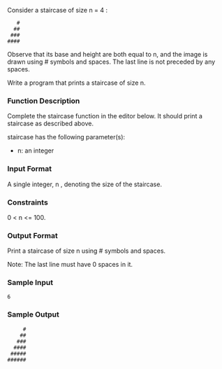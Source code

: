 Consider a staircase of size n = 4 :
```
   #
  ##
 ###
####
```

Observe that its base and height are both equal to n, and the image is drawn using # symbols and spaces. The last line is not preceded by any spaces.

Write a program that prints a staircase of size n.

### Function Description

Complete the staircase function in the editor below. It should print a staircase as described above.

staircase has the following parameter(s):

* n: an integer

### Input Format

A single integer, n , denoting the size of the staircase.

### Constraints

 0 < n <= 100.

### Output Format

Print a staircase of size n using # symbols and spaces.

Note: The last line must have 0 spaces in it.

### Sample Input
```
6 
```

### Sample Output
```
     #
    ##
   ###
  ####
 #####
######
```